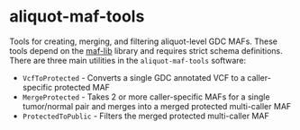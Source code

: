 # aliquot-maf-tools

Tools for creating, merging, and filtering aliquot-level GDC MAFs. These tools depend on the 
[maf-lib](https://github.com/NCI-GDC/maf-lib) library and requires strict schema definitions.
There are three main utilities in the `aliquot-maf-tools` software:

* `VcfToProtected` - Converts a single GDC annotated VCF to a caller-specific protected MAF
* `MergeProtected` - Takes 2 or more caller-specific MAFs for a single tumor/normal pair and merges into a merged protected multi-caller MAF
* `ProtectedToPublic` - Filters the merged protected multi-caller MAF

